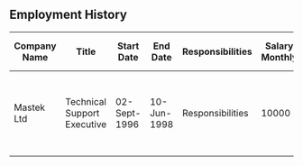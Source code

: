 ## Employment History
| Company Name | Title | Start Date   | End Date | Responsibilities | Salary Monthly | Salary Monthly (Gross) | Address |
|--------------|-------|--------------|----------|------------------|----------------|------------------------|---------|
| Mastek Ltd | Technical Support Executive | 02-Sept-1996 |   10-Jun-1998 | Responsibilities | 10000 | 10000 | ```#106, SDF IV, SEEPZ, Andheri (E), Mumbai - 400096 India``` | 
